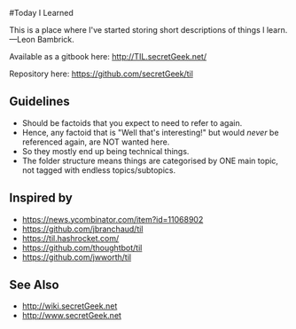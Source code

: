 #Today I Learned



This is a place where I've started storing short descriptions of things I learn.
<br />&mdash;Leon Bambrick.


Available as a gitbook here: http://TIL.secretGeek.net/

Repository here: https://github.com/secretGeek/til

 
## Guidelines

 * Should be factoids that you expect to need to refer to again.
 * Hence, any factoid that is "Well that's interesting!" but would *never* be referenced again, are NOT wanted here.
 * So they mostly end up being technical things.
 * The folder structure means things are categorised by ONE main topic, not tagged with endless topics/subtopics.

 
 
 
## Inspired by 

 * https://news.ycombinator.com/item?id=11068902
 * https://github.com/jbranchaud/til
 * https://til.hashrocket.com/
 * https://github.com/thoughtbot/til
 * https://github.com/jwworth/til
 
## See Also

 * http://wiki.secretGeek.net
 * http://www.secretGeek.net